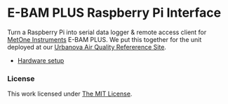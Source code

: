 # E-BAM PLUS Raspberry Pi Interface

Turn a Raspberry Pi into serial data logger &amp; remote access client for
[MetOne Instruments](http://metone.com) E-BAM PLUS. We put this together for
the unit deployed at our
[Urbanova Air Quality Refererence Site](https://github.com/wsular/urbanova-aqnet-ref-site).

* [Hardware setup](docs/setup.md)

### License

This work licensed under [The MIT License](http://opensource.org/licenses/mit-license.html).
